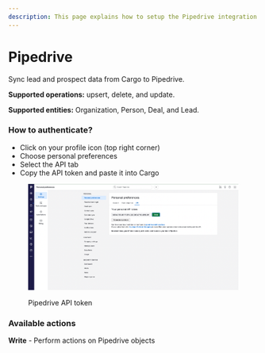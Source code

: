 ```yaml
---
description: This page explains how to setup the Pipedrive integration on Cargo.
---
```


# Pipedrive

Sync lead and prospect data from Cargo to Pipedrive.

**Supported operations:** upsert, delete, and update.

**Supported entities:** Organization, Person, Deal, and Lead.

###

### How to authenticate?

* Click on your profile icon (top right corner)
* Choose personal preferences
* Select the API tab
* Copy the API token and paste it into Cargo

<figure><img src="../../.gitbook/assets/Untitled.png" alt=""><figcaption><p>Pipedrive API token</p></figcaption></figure>

### Available actions

**Write** - Perform actions on Pipedrive objects&#x20;
